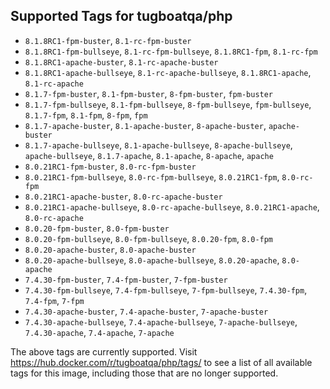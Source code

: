 ## Supported Tags for tugboatqa/php

* `8.1.8RC1-fpm-buster`, `8.1-rc-fpm-buster`
* `8.1.8RC1-fpm-bullseye`, `8.1-rc-fpm-bullseye`, `8.1.8RC1-fpm`, `8.1-rc-fpm`
* `8.1.8RC1-apache-buster`, `8.1-rc-apache-buster`
* `8.1.8RC1-apache-bullseye`, `8.1-rc-apache-bullseye`, `8.1.8RC1-apache`, `8.1-rc-apache`
* `8.1.7-fpm-buster`, `8.1-fpm-buster`, `8-fpm-buster`, `fpm-buster`
* `8.1.7-fpm-bullseye`, `8.1-fpm-bullseye`, `8-fpm-bullseye`, `fpm-bullseye`, `8.1.7-fpm`, `8.1-fpm`, `8-fpm`, `fpm`
* `8.1.7-apache-buster`, `8.1-apache-buster`, `8-apache-buster`, `apache-buster`
* `8.1.7-apache-bullseye`, `8.1-apache-bullseye`, `8-apache-bullseye`, `apache-bullseye`, `8.1.7-apache`, `8.1-apache`, `8-apache`, `apache`
* `8.0.21RC1-fpm-buster`, `8.0-rc-fpm-buster`
* `8.0.21RC1-fpm-bullseye`, `8.0-rc-fpm-bullseye`, `8.0.21RC1-fpm`, `8.0-rc-fpm`
* `8.0.21RC1-apache-buster`, `8.0-rc-apache-buster`
* `8.0.21RC1-apache-bullseye`, `8.0-rc-apache-bullseye`, `8.0.21RC1-apache`, `8.0-rc-apache`
* `8.0.20-fpm-buster`, `8.0-fpm-buster`
* `8.0.20-fpm-bullseye`, `8.0-fpm-bullseye`, `8.0.20-fpm`, `8.0-fpm`
* `8.0.20-apache-buster`, `8.0-apache-buster`
* `8.0.20-apache-bullseye`, `8.0-apache-bullseye`, `8.0.20-apache`, `8.0-apache`
* `7.4.30-fpm-buster`, `7.4-fpm-buster`, `7-fpm-buster`
* `7.4.30-fpm-bullseye`, `7.4-fpm-bullseye`, `7-fpm-bullseye`, `7.4.30-fpm`, `7.4-fpm`, `7-fpm`
* `7.4.30-apache-buster`, `7.4-apache-buster`, `7-apache-buster`
* `7.4.30-apache-bullseye`, `7.4-apache-bullseye`, `7-apache-bullseye`, `7.4.30-apache`, `7.4-apache`, `7-apache`

The above tags are currently supported. Visit https://hub.docker.com/r/tugboatqa/php/tags/ to see a list of all available tags for this image, including those that are no longer supported.
